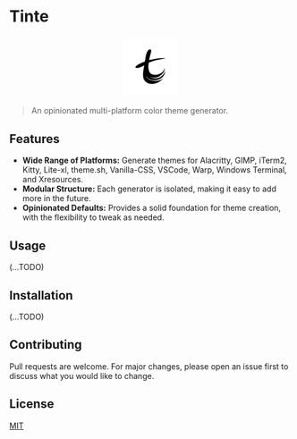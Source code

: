 # Tinte

<h3 align="center">
  <img src="https://raw.githubusercontent.com/Railly/tinte/main/public/logo.png" width="100" alt="Tinte Logo"/>
</h3>

> An opinionated multi-platform color theme generator.

## Features

- **Wide Range of Platforms:** Generate themes for Alacritty, GIMP, iTerm2, Kitty, Lite-xl, theme.sh, Vanilla-CSS, VSCode, Warp, Windows Terminal, and Xresources.
- **Modular Structure:** Each generator is isolated, making it easy to add more in the future.
- **Opinionated Defaults:** Provides a solid foundation for theme creation, with the flexibility to tweak as needed.

## Usage

(...TODO)

## Installation

(...TODO)

## Contributing

Pull requests are welcome. For major changes, please open an issue first to discuss what you would like to change.

## License

[MIT](https://choosealicense.com/licenses/mit/)
